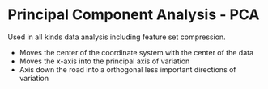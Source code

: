 # Principal Component Analysis - PCA
Used in all kinds data analysis including feature set compression.

- Moves the center of the coordinate system with the center of the data
- Moves the x-axis into the principal axis of variation
- Axis down the road into a orthogonal less important directions of variation    
